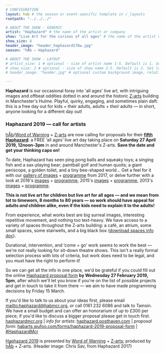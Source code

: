 ```yaml
---
# CONFIGURATION
layout: hab # the season or event-specific template in /_layouts
rootpath: "../../../"

# ABOUT THE SHOW - GENERIC
artist: "Haphazard" # the name of the artist or company
show: "Live Art for the curious of all ages" # the name of the artist or company
show_size: 4
header_image: "header_haphazard17bw.jpg"   
season: "hÅb — Haphazard" 

# ABOUT THE SHOW - LAYOUT
# artist_size: 1 # optional - size of artist name 1-5. Default is 1. Set longer names to lower values
# show_size: 2 # optional - size of show name 2-5. Default is 2. Set longer names to lower values
# header_image: "header.jpg" # optional custom background image, relative to current page

---         
```

**Haphazard** is our occasional foray into 'all ages' live art, with intriguing images and offbeat oddities dotted in and around the historic <a href="http://www.z-arts.org" target="_blank">Z-arts</a> building in Manchester's Hulme. Playful, quirky, engaging, and sometimes plain daft: this is a free day out for kids + their adults, adults + *their* adults — in short, anyone looking for a different day out!         
       
### Haphazard 2019 — call for artists         
[hÅb](/hab)/[Word of Warning](/) + <a href="http://www.z-arts.org" target="_blank">Z-arts</a> are now calling for proposals for their **[fifth Haphazard](/current/2019-haphazard)**: a FREE ‘all ages’ live art day taking place on **Saturday 27 April 2019, 12noon-3pm** in and around Manchester's Z-arts. **Save the date and get your thinking caps on!**         
         
To date, Haphazard has seen ping pong balls and squeaky toys; a singing fish and a sax-playing bear; paintball golf and human quoits; a giant periscope, a golden toilet, and a tiny bee-shaped world… Get a feel for it with our [gallery of images](/galleries/2018-emergency) + [programme](/archive/2017-haphazard) from 2017, or delve further with a look at 2016's [images](/galleries/2016-haphazard) + [programme](/archive/2016-haphazard), 2015's [images](/galleries/2015-haphazard) + [programme](/archive/2015-haphazard), 2013's [images](/galleries//2013-haphazard) + [programme](/archive/2013-spring/haphazard).         
        
**This is not live art for children but live art for all ages — and we mean from tot to timeworn, 8 months to 80 years — so work should have appeal for adults *and* children alike, even if the kids need to explain it to the adults!**        
            
From experience, what works best are big surreal images, interesting repetitive movement, and nothing too text-heavy. We have access to a variety of spaces throughout the Z-arts building: a café, an atrium, some small spaces, some stairwells, and a big black box (<a href="http://phaven-prod.s3.amazonaws.com/files/document_part/asset/2181982/T45imCOf7WX63-2Zcn9tTOY0L4E/Haphazard19_spaces.docx" target="_blank">download spaces info doc</a>).        
        
Durational, intervention, and ‘come + go’ work seems to work the best — we're *not* really looking for sit-down theatre shows. This isn't a really formal selection process with lots of criteria, but work does need to be legal, and you must have the right to perform it!        
         
So we can get all the info in one place, we'd be grateful if you could fill out the online <a href="http://habarts.wufoo.com/forms/haphazard-2019-proposal-form" target="_blank">Haphazard proposal form</a> **by Wednesday 27 February 2019, 5pm**, after which we'll let you know if you're on the list of possible projects and get in touch to take it from there — we aim to have made programming decisions by Friday 15 March.        
        
If you'd like to talk to us about your ideas first, please email <mailto:haphazard@habmcr.org>, or call 0161 232 6086 and talk to Tamsin. We have a small budget and can offer an honorarium of up to £300 per piece; if you'd like to discuss a bigger proposal please get in touch first.         
<a href="http://haphazardmcr.org" target="_blank">haphazardmcr.org</a> | *info for artists*: <a href="http://haphazard.posthaven.com" target="_blank">haphazard.posthaven.com</a> | *proposal form*: <a href="http://habarts.wufoo.com/forms/haphazard-2019-proposal-form" target="_blank">habarts.wufoo.com/forms/haphazard-2019-proposal-form</a> | <a href="http://twitter.com/hashtag/Haphazard" target="_blank">#HaphazardMcr</a>           
        
[Haphazard 2019](/current/2019-haphazard) is presented by [Word of Warning](/) + <a href="http://www.z-arts.org" target="_blank">Z-arts</a>; produced by [hÅb](/hab) + Z-arts. (Header image: Chris Sav, from Haphazard 2017)
